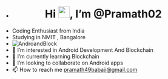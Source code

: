 - <h1 align="center">Hi <img src="https://raw.githubusercontent.com/MartinHeinz/MartinHeinz/master/wave.gif" width="30px" height="30px">, I’m @Pramath02
- Coding Enthusiast from India
- Studying in NMIT , Bangalore
- ![AndroandBlock](https://user-images.githubusercontent.com/106475594/178996932-ece89711-25fe-4c30-a2d2-5715981983fd.png)
- 👀 I’m interested in Android Development And Blockchain
- 🌱 I’m currently learning Blockchain
- 💞️ I’m looking to collaborate on Android apps
- 📫 How to reach me pramath49babaji@gmail.com

<!---
Pramath02/Pramath02 is a ✨ special ✨ repository because its `README.md` (this file) appears on your GitHub profile.
You can click the Preview link to take a look at your changes.
--->

